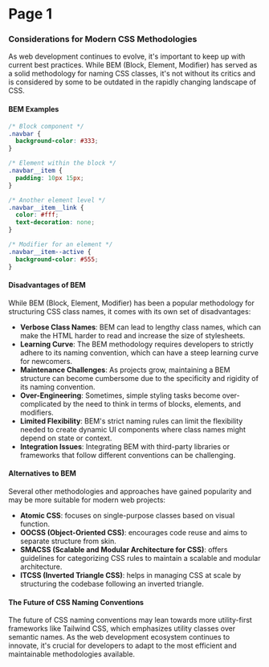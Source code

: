 # Page 1

### Considerations for Modern CSS Methodologies

As web development continues to evolve, it's important to keep up with current best practices. While BEM (Block, Element, Modifier) has served as a solid methodology for naming CSS classes, it's not without its critics and is considered by some to be outdated in the rapidly changing landscape of CSS.

#### BEM Examples

```css
/* Block component */
.navbar {
  background-color: #333;
}

/* Element within the block */
.navbar__item {
  padding: 10px 15px;
}

/* Another element level */
.navbar__item__link {
  color: #fff;
  text-decoration: none;
}

/* Modifier for an element */
.navbar__item--active {
  background-color: #555;
}
```

#### **Disadvantages of BEM**

While BEM (Block, Element, Modifier) has been a popular methodology for structuring CSS class names, it comes with its own set of disadvantages:

* **Verbose Class Names**: BEM can lead to lengthy class names, which can make the HTML harder to read and increase the size of stylesheets.
* **Learning Curve**: The BEM methodology requires developers to strictly adhere to its naming convention, which can have a steep learning curve for newcomers.
* **Maintenance Challenges**: As projects grow, maintaining a BEM structure can become cumbersome due to the specificity and rigidity of its naming convention.
* **Over-Engineering**: Sometimes, simple styling tasks become over-complicated by the need to think in terms of blocks, elements, and modifiers.
* **Limited Flexibility**: BEM's strict naming rules can limit the flexibility needed to create dynamic UI components where class names might depend on state or context.
* **Integration Issues**: Integrating BEM with third-party libraries or frameworks that follow different conventions can be challenging.

#### Alternatives to BEM

Several other methodologies and approaches have gained popularity and may be more suitable for modern web projects:

* **Atomic CSS**: focuses on single-purpose classes based on visual function.
* **OOCSS (Object-Oriented CSS)**: encourages code reuse and aims to separate structure from skin.
* **SMACSS (Scalable and Modular Architecture for CSS)**: offers guidelines for categorizing CSS rules to maintain a scalable and modular architecture.
* **ITCSS (Inverted Triangle CSS)**: helps in managing CSS at scale by structuring the codebase following an inverted triangle.

#### The Future of CSS Naming Conventions

The future of CSS naming conventions may lean towards more utility-first frameworks like Tailwind CSS, which emphasizes utility classes over semantic names. As the web development ecosystem continues to innovate, it's crucial for developers to adapt to the most efficient and maintainable methodologies available.
